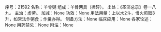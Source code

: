 序号：21592
名称：羊骨粥
组成：羊骨两具（捶碎）。
出处：《圣济总录》卷一八九。
主治：虚劳。
加减：None
功效：None
用法用量：上以水2斗，慢火煎取3升，如常法作粥食；作羹亦得。
制备方法：None
临床应用：None
各家论述：None
用药禁忌：None
附注：None
